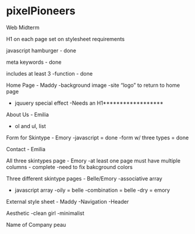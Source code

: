 # pixelPioneers
Web Midterm

H1 on each page
set on stylesheet requirements

javascript hamburger - done

meta  keywords - done


includes at least 3 
-function - done

Home Page - Maddy
-background image
-site “logo” to return to home page
- jquuery special effect
-Needs an H1******************

About Us - Emilia
- ol and ul, list

Form for Skintype - Emory
-javascript = done
-form w/ three types = done

Contact - Emilia

All three skintypes page - Emory 
-at least one page must have multiple columns - complete
-need to fix bakcground colors

Three different skintype pages - Belle/Emory
-associative array
- javascript array
-oily = belle
-combination = belle
-dry = emory

External style sheet - Maddy
-Navigation
-Header

Aesthetic
-clean girl
-minimalist

Name of Company
peau